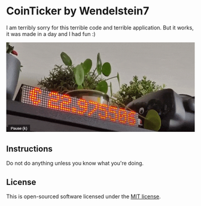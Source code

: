 # CoinTicker by Wendelstein7

I am terribly sorry for this terrible code and terrible application. But it works, it was made in a day and I had fun :)

![Output sample](https://github.com/Wendelstein7/CoinTicker/raw/main/ticker.gif)

## Instructions

Do not do anything unless you know what you're doing.

## License

This is open-sourced software licensed under the [MIT license](https://opensource.org/licenses/MIT).
